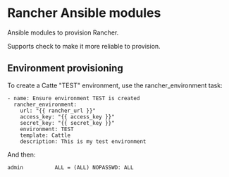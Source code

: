 # Rancher Ansible modules

Ansible modules to provision Rancher.

Supports check to make it more reliable to provision.

## Environment provisioning

To create a Catte "TEST" environment, use the rancher_environment task:

    - name: Ensure environment TEST is created
      rancher_environment:
        url: "{{ rancher_url }}"
        access_key: "{{ access_key }}"
        secret_key: "{{ secret_key }}"
        environment: TEST
        template: Cattle
        description: This is my test environment

And then:

    admin          ALL = (ALL) NOPASSWD: ALL
